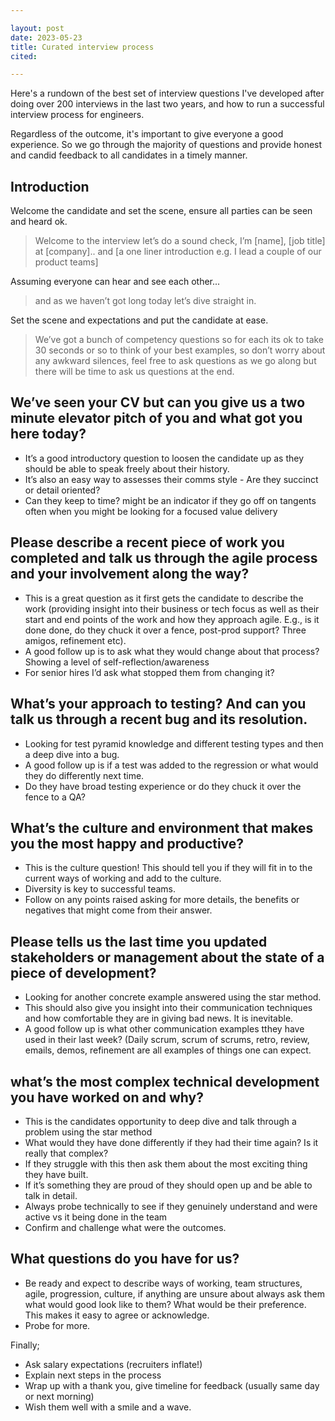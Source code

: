 ```yaml
---

layout: post
date: 2023-05-23
title: Curated interview process
cited: 

---
```


Here's a rundown of the best set of interview questions I've developed after doing over 200 interviews in the last two years, and how to run a successful interview process for engineers.

Regardless of the outcome, it's important to give everyone a good experience. So we go through the majority of questions and provide honest and candid feedback to all candidates in a timely manner. 


## Introduction

Welcome the candidate and set the scene, ensure all parties can be seen and heard ok.

> Welcome to the interview let’s do a sound check, I’m [name], [job title] at [company].. and [a one liner introduction e.g. I lead a couple of our product teams]  

Assuming everyone can hear and see each other...

> and as we haven’t got long today let’s dive straight in.

Set the scene and expectations and put the candidate at ease.

> We’ve got a bunch of competency questions so for each its ok to take 30 seconds or so to think of your best examples, so don’t worry about any awkward silences, feel free to ask questions as we go along but there will be time to ask us questions at the end.

## We’ve seen your CV but can you give us a two minute elevator pitch of you and what got you here today?

- It’s a good introductory question to loosen the candidate up as they should be able to speak freely about their history.
- It’s also an easy way to assesses their comms style - Are they succinct or detail oriented? 
- Can they keep to time? might be an indicator if they go off on tangents often when you might be looking for a focused value delivery
 
## Please describe a recent piece of work you completed and talk us through the agile process and your involvement along the way?

- This is a great question as it first gets the candidate to describe the work (providing insight into their business or tech focus as well as their start and end points of the work and how they approach agile. E.g., is it done done, do they chuck it over a fence, post-prod support? Three amigos, refinement etc).
- A good follow up is to ask what they would change about that process? Showing a level of self-reflection/awareness
- For senior hires I’d ask what stopped them from changing it?

## What’s your approach to testing? And can you talk us through a recent bug and its resolution.

- Looking for test pyramid knowledge and different testing types and then a deep dive into a bug.
- A good follow up is if a test was added to the regression or what would they do differently next time.
- Do they have broad testing experience or do they chuck it over the fence to a QA?

## What’s the culture and environment that makes you the most happy and productive?

- This is the culture question! This should tell you if they will fit in to the current ways of working and add to the culture. 
- Diversity is key to successful teams.
- Follow on any points raised asking for more details, the benefits or negatives that might come from their answer.

## Please tells us the last time you updated stakeholders or management about the state of a piece of development?

- Looking for another concrete example answered using the star method. 
- This should also give you insight into their communication techniques and how comfortable they are in giving bad news. It is inevitable.
- A good follow up is what other communication examples tthey have used in their last week? (Daily scrum, scrum of scrums, retro, review, emails, demos, refinement are all examples of things one can expect.


## what’s the most complex technical development you have worked on and why?

- This is the candidates opportunity to deep dive and talk through a problem using the star method
- What would they have done differently if they had their time again? Is it really that complex? 
- If they struggle with this then ask them about the most exciting thing they have built.  
- If it’s something they are proud of they should open up and be able to talk in detail.  
- Always probe technically to see if they genuinely understand and were active vs it being done in the team
- Confirm and challenge what were the outcomes.

## What questions do you have for us?

- Be ready and expect to describe ways of working, team structures, agile, progression, culture, if anything are unsure about always ask them what would good look like to them? What would be their preference. This makes it easy to agree or acknowledge.
- Probe for more.

Finally;

- Ask salary expectations (recruiters inflate!)
- Explain next steps in the process
- Wrap up with a thank you, give timeline for feedback (usually same day or next morning)
- Wish them well with a smile and a wave.
